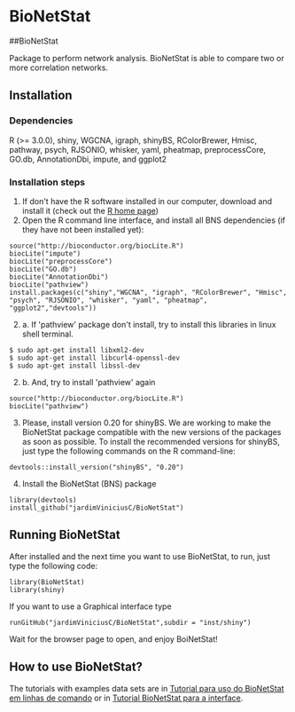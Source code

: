 # BioNetStat

##BioNetStat

Package to perform network analysis. BioNetStat is able to compare two or more correlation networks.

## Installation
### Dependencies
R (>= 3.0.0), shiny, WGCNA, igraph, shinyBS, RColorBrewer, Hmisc, pathway, psych, RJSONIO, whisker, yaml, pheatmap, preprocessCore, GO.db, AnnotationDbi, impute, and ggplot2

### Installation steps

1. If don't have the R software installed in our computer, download and install it (check out the [R home page](http://www.r-project.org/))
2. Open the R command line interface, and install all BNS dependencies (if they have not been installed yet):
```Rscript
source("http://bioconductor.org/biocLite.R")
biocLite("impute")
biocLite("preprocessCore")
biocLite("GO.db")
biocLite("AnnotationDbi")
biocLite("pathview")
install.packages(c("shiny","WGCNA", "igraph", "RColorBrewer", "Hmisc", "psych", "RJSONIO", "whisker", "yaml", "pheatmap", "ggplot2","devtools")) 
```

2. a. If 'pathview' package don't install, try to install this libraries in linux shell terminal.
```Rscript
$ sudo apt-get install libxml2-dev
$ sudo apt-get install libcurl4-openssl-dev
$ sudo apt-get install libssl-dev
```
2. b. And, try to install 'pathview' again
```Rscript
source("http://bioconductor.org/biocLite.R")
biocLite("pathview")
```
3. Please, install version 0.20 for shinyBS. We are working to make the BioNetStat package compatible with the new versions of the packages as soon as possible. To install the recommended versions for shinyBS, just type the following commands on the R command-line:
```Rscript
devtools::install_version("shinyBS", "0.20")
```
4. Install the BioNetStat (BNS) package
```Rscript
library(devtools)
install_github("jardimViniciusC/BioNetStat")
```
## Running BioNetStat

After installed and the next time you want to use BioNetStat, to run, just type the following code:
```Rscript
library(BioNetStat)
library(shiny)
```
If you want to use a Graphical interface type
```Rscript
runGitHub("jardimViniciusC/BioNetStat",subdir = "inst/shiny")
```
Wait for the browser page to open, and enjoy BoiNetStat!

## How to use BioNetStat?
The tutorials with examples data sets are in [Tutorial para uso do BioNetStat em linhas de comando](tutorials/tutorial_BNS_linha_de_comando.md) or in [Tutorial BioNetStat para a interface](tutorials/tutorial_BNS_interface.md ).
